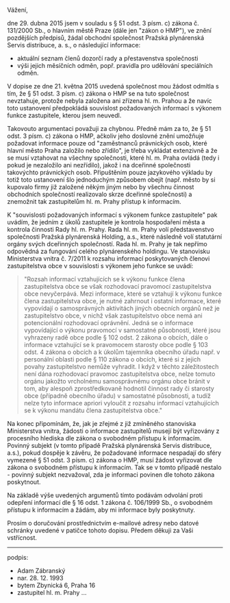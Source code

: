 ﻿---
prijemce: 
  role:     Povinný subjekt
  nazev:    Pražská plynárenská Servis distribuce, a. s.
  ulice:    U Plynárny 1450/2a
  PSC:      140 00
  mesto:    Praha 4 - Michle
  DS:       
styl:       pirati-klub
vase:
  znacka:   
  den:
nase:
  znacka:   ZK Pha 38/2015
  misto:    Praha
vec:        Odvolání zastupitele hl. m. Prahy proti odepření informací
vyrizuje:   
  jmeno:    Adam Zábranský
  telefon:  +420 721 006 868
  ds:       xwfwgha
  mail:     adam.zabransky@praha.eu
---

Vážení,

dne 29. dubna 2015 jsem v souladu s § 51 odst. 3 písm. c) zákona č. 131/2000 Sb., o hlavním městě Praze (dále jen "zákon o HMP"), ve znění pozdějších předpisů, žádal obchodní společnost Pražská plynárenská Servis distribuce, a. s., o následující informace:
  - aktuální seznam členů dozorčí rady a přestavenstva společnosti
  - výši jejich měsíčních odměn, popř. pravidla pro udělování speciálních odměn.

V dopise ze dne 21. května 2015 uvedená společnost mou žádost odmítla s tím, že § 51 odst. 3 písm. c) zákona o HMP se na tuto společnost nevztahuje, protože nebyla založena ani zřízena hl. m. Prahou a že navíc toto ustanovení předpokládá souvislost požadovaných informací s výkonem funkce zastupitele, kterou jsem neuvedl.

Takovouto argumentaci považuji za chybnou. Předně mám za to, že § 51 odst. 3 písm. c) zákona o HMP, ačkoliv jeho doslovné znění umožňuje požadovat informace pouze od "zaměstnanců právnických osob, které hlavní město Praha založilo nebo zřídilo", je třeba vykládat extenzivně a že se musí vztahovat na všechny společnosti, které hl. m. Praha ovládá (tedy i pokud je nezaložilo ani nezřídilo), jakož i na dceřinné společnosti takovýchto právnických osob. Připuštěním pouze jazykového výkladu by totiž toto ustanovení šlo jednoduchým způsobem obejít (např. město by si kupovalo firmy již založené někým jiným nebo by všechnu činnost obchodních společností realizovalo skrze dceřinné společnosti) a znemožnit tak zastupitelům hl. m. Prahy přístup k informacím.

K "souvislosti požadovaných informací s výkonem funkce zastupitele" pak uvádím, že jedním z úkolů zastupitele je kontrola hospodaření města a kontrola činnosti Rady hl. m. Prahy. Rada hl. m. Prahy volí představenstvo společnosti Pražská plynárenská Holding, a.s., které následně volí statutární orgány svých dceřinných společností. Rada hl. m. Prahy je tak nepřímo odpovědná za fungování celého plynárenského holdingu. Ve stanovisku Ministerstva vnitra č. 7/2011 k rozsahu informací poskytovaných členovi zastupitelstva
obce v souvislosti s výkonem jeho funkce se uvádí:
> "Rozsah informací vztahujících se k výkonu funkce člena zastupitelstva obce se však rozhodovací pravomocí zastupitelstva obce nevyčerpává. Mezi informace, které se vztahují k výkonu funkce člena zastupitelstva obce, je nutné zahrnout i ostatní informace, které vypovídají o samosprávných aktivitách jiných obecních orgánů než je zastupitelstvo obce, v nichž však zastupitelstvo obce nemá ani potencionální rozhodovací oprávnění. Jedná se o informace vypovídající o výkonu pravomocí v samostatné působnosti, které jsou vyhrazeny radě obce podle § 102 odst. 2 zákona o obcích, dále o informace vztahující se k pravomocem starosty obce podle § 103 odst. 4 zákona o obcích a k úkolům tajemníka obecního úřadu např. v personální oblasti podle § 110 zákona o obcích, které si z jejich povahy zastupitelstvo nemůže vyhradit. I když v těchto záležitostech není dána rozhodovací pravomoc zastupitelstva obce, nelze tomuto orgánu jakožto vrcholnému samosprávnému orgánu obce bránit v tom, aby alespoň zprostředkovaně hodnotil činnost rady či starosty obce (případně obecního úřadu) v samostatné působnosti, a tudíž nelze tyto informace apriori vyloučit z rozsahu informací vztahujících se k výkonu mandátu člena zastupitelstva obce."

Na konec připomínám, že, jak je zřejmé z již zmíněného stanoviska Ministerstva vnitra, žádosti o informace zastupitelů musejí být vyřizovány z procesního hlediska dle zákona o svobodném přístupu k informacím. Povinný subjekt (v tomto případě Pražská plynárenská Servis distribuce, a.s.), pokud dospěje k závěru, že požadované informace nespadají do sféry vymezené § 51 odst. 3 písm. c) zákona o HMP, musí žádost vyřizovat dle zákona o svobodném přístupu k informacím. Tak se v tomto případě nestalo - povinný subjekt nezvažoval, zda je informaci povinen dle tohoto zákona poskytnout.

Na základě výše uvedených argumentů tímto podávám odvolání proti odepření informací dle § 16 odst. 1 zákona č. 106/1999 Sb., o svobodném přístupu k informacím a žádám, aby mi informace byly poskytnuty.

Prosím o doručování prostřednictvím e-mailové adresy nebo datové schránky uvedené v patičce tohoto dopisu. Předem děkuji za Vaši vstřícnost.

---
podpis: 
  - Adam Zábranský
  - nar. 28. 12. 1993
  - bytem Zbynická 6, Praha 16
  - zastupitel hl. m. Prahy
...

